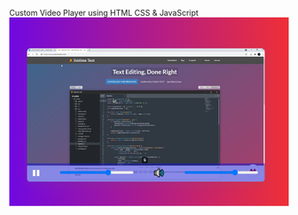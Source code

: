 Custom Video Player using HTML CSS & JavaScript
![](https://github.com/IrinaSpasova/Small-Projects/blob/main/Custom%20Video%20Player/Untitled.png)
